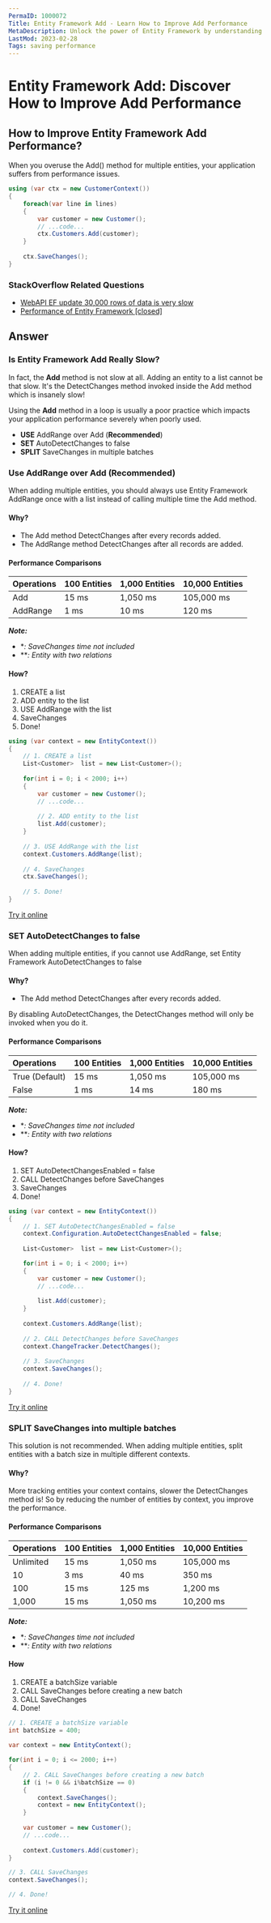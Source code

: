 ```yaml
---
PermaID: 1000072
Title: Entity Framework Add - Learn How to Improve Add Performance 
MetaDescription: Unlock the power of Entity Framework by understanding how to improve the Add method performance. Learn why the method is slow and how you can overcome this limitation.
LastMod: 2023-02-28
Tags: saving performance
---
```


# Entity Framework Add: Discover How to Improve Add Performance 

## How to Improve Entity Framework Add Performance?

When you overuse the Add() method for multiple entities, your application suffers from performance issues.


```csharp
using (var ctx = new CustomerContext())
{
    foreach(var line in lines)
    {
        var customer = new Customer();
        // ...code...
        ctx.Customers.Add(customer);
    }
    
    ctx.SaveChanges();
}
```

### StackOverflow Related Questions

 - [WebAPI EF update 30,000 rows of data is very slow](https://stackoverflow.com/questions/38925835/webapi-ef-update-30-000-rows-of-data-is-very-slow/38938259)
 - [Performance of Entity Framework [closed]](https://stackoverflow.com/questions/37204130/performance-of-entity-framework/37214956)

## Answer

### Is Entity Framework Add Really Slow?

In fact, the **Add** method is not slow at all. Adding an entity to a list cannot be that slow. It's the DetectChanges method invoked inside the Add method which is insanely slow!

Using the **Add** method in a loop is usually a poor practice which impacts your application performance severely when poorly used.

 - **USE** AddRange over Add (**Recommended**)
 - **SET** AutoDetectChanges to false
 - **SPLIT** SaveChanges in multiple batches

### Use AddRange over Add (Recommended)

When adding multiple entities, you should always use Entity Framework AddRange once with a list instead of calling multiple time the Add method.

#### Why?

 - The Add method DetectChanges after every records added.
 - The AddRange method DetectChanges after all records are added.

#### Performance Comparisons

|Operations	|100 Entities	|1,000 Entities	|10,000 Entities|
|:--------- |:------------- |:------------- |:--------------|
|Add	    |15 ms	        |1,050 ms	    |105,000 ms     |
|AddRange	|1 ms	        |10 ms	        |120 ms         |

***Note:***
 - **: SaveChanges time not included*
 - ***: Entity with two relations*

#### How?

 1. CREATE a list
 2. ADD entity to the list
 3. USE AddRange with the list
 4. SaveChanges
 5. Done!


```csharp
using (var context = new EntityContext())
{
    // 1. CREATE a list
    List<Customer>  list = new List<Customer>();
    
    for(int i = 0; i < 2000; i++)
    {
        var customer = new Customer();
        // ...code...
    
        // 2. ADD entity to the list
    	list.Add(customer);
    }
	
    // 3. USE AddRange with the list		
    context.Customers.AddRange(list);
	
    // 4. SaveChanges
    ctx.SaveChanges();
    
    // 5. Done!
}
```
[Try it online](https://dotnetfiddle.net/gPXbQ8)

### SET AutoDetectChanges to false

When adding multiple entities, if you cannot use AddRange, set Entity Framework AutoDetectChanges to false

#### Why?

 - The Add method DetectChanges after every records added.

By disabling AutoDetectChanges, the DetectChanges method will only be invoked when you do it.

#### Performance Comparisons

|Operations	    |100 Entities	|1,000 Entities	|10,000 Entities|
|:---------     |:------------- |:------------- |:--------------|
|True (Default)	|15 ms	        |1,050 ms	    |105,000 ms     |
|False	        |1 ms           |14 ms	        |180 ms         |

***Note:***
 - **: SaveChanges time not included*
 - ***: Entity with two relations*

#### How?

 1. SET AutoDetectChangesEnabled = false
 2. CALL DetectChanges before SaveChanges
 3. SaveChanges
 4. Done!

```csharp
using (var context = new EntityContext())
{
    // 1. SET AutoDetectChangesEnabled = false
    context.Configuration.AutoDetectChangesEnabled = false;
     
    List<Customer>  list = new List<Customer>();

    for(int i = 0; i < 2000; i++)
    {
        var customer = new Customer();
        // ...code...
    
    	list.Add(customer);
    }
    
    context.Customers.AddRange(list);
    
    // 2. CALL DetectChanges before SaveChanges
    context.ChangeTracker.DetectChanges();
    
    // 3. SaveChanges
    context.SaveChanges();
    
    // 4. Done!
}
```
[Try it online](https://dotnetfiddle.net/RFsvB5)

### SPLIT SaveChanges into multiple batches

This solution is not recommended. When adding multiple entities, split entities with a batch size in multiple different contexts.

#### Why?

More tracking entities your context contains, slower the DetectChanges method is! So by reducing the number of entities by context, you improve the performance.

#### Performance Comparisons

|Operations |100 Entities	|1,000 Entities	|10,000 Entities|
|:--------- |:------------- |:------------- |:--------------|
|Unlimited	|15 ms	        |1,050 ms	    |105,000 ms     |
|10	        |3 ms	        |40 ms	        |350 ms         |
|100	    |15 ms	        |125 ms	        |1,200 ms       |
|1,000	    |15 ms	        |1,050 ms	    |10,200 ms      |

***Note:***
 - **: SaveChanges time not included*
 - ***: Entity with two relations*

#### How

 1. CREATE a batchSize variable
 2. CALL SaveChanges before creating a new batch
 3. CALL SaveChanges
 4. Done!

```csharp
// 1. CREATE a batchSize variable
int batchSize = 400;
		
var context = new EntityContext();

for(int i = 0; i <= 2000; i++)
{
    // 2. CALL SaveChanges before creating a new batch
    if (i != 0 && i%batchSize == 0)
    {
    	context.SaveChanges();
    	context = new EntityContext();
    }
    
    var customer = new Customer();
    // ...code...
    
    context.Customers.Add(customer);
}

// 3. CALL SaveChanges
context.SaveChanges();

// 4. Done!
```
[Try it online](https://dotnetfiddle.net/ch7vyd)